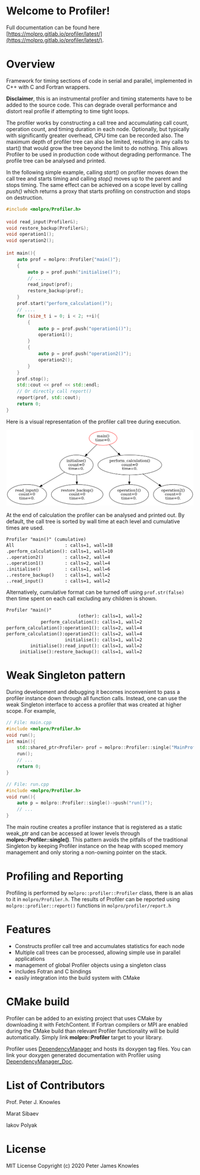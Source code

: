 Welcome to Profiler!
====================

Full documentation can be found here 
[https://molpro.gitlab.io/profiler/latest/](https://molpro.gitlab.io/profiler/latest/).

# Overview

Framework for timing sections of code in serial and parallel, implemented in C++ with C and Fortran wrappers.

**Disclaimer**, this is an instrumental profiler and timing statements have to be added to the source code.
This can degrade overall performance and distort real profile if attempting to time tight loops.

The profiler works by constructing a call tree and accumulating call count, operation count, and timing
duration in each node. Optionally, but typically with significantly greater overhead, CPU time can be recorded also.
The maximum depth of profiler tree can also be limited, resulting in any calls to start() that would grow the tree beyond
the limit to do nothing. This allows Profiler to be used in production code without degrading performance.
The profile tree can be analysed and printed.

In the following simple example, calling *start()* on profiler moves down the call tree and starts timing and calling
*stop()* moves up to the parent and stops timing. 
The same effect can be achieved on a scope level by calling *push()* which returns a proxy that starts profiling
on construction and stops on destruction.
```cpp
#include <molpro/Profiler.h>

void read_input(Profiler&);
void restore_backup(Profiler&);
void operation1();
void operation2();

int main(){
    auto prof = molpro::Profiler{"main()"};
    {
        auto p = prof.push("initialise()");
        // ....
        read_input(prof);
        restore_backup(prof);
    }
    prof.start("perform_calculation()");
    // ....
    for (size_t i = 0; i < 2; ++i){
        {
            auto p = prof.push("operation1()");
            operation1();
        }
        {
            auto p = prof.push("operation2()");
            operation2();
        }
    }
    prof.stop();
    std::cout << prof << std::endl;
    // Or directly call report()
    report(prof, std::cout);
    return 0;
}
```

Here is a visual representation of the profiler call tree during execution.

<img src="doc/profiler.gif" width="800" />

At the end of calculation the profiler can be analysed and printed out.
By default, the call tree is sorted by wall time at each level and cumulative times are used.
```
Profiler "main()" (cumulative)
All                   : calls=1, wall=18
.perform_calculation(): calls=1, wall=10
..operation2()        : calls=2, wall=4
..operation1()        : calls=2, wall=4
.initialise()         : calls=1, wall=6
..restore_backup()    : calls=1, wall=2
..read_input()        : calls=1, wall=2
```

Alternatively, cumulative format can be turned off using ``prof.str(false)`` then time spent on each
call excluding any children is shown.
```
Profiler "main()"
                           (other): calls=1, wall=2
             perform_calculation(): calls=1, wall=2
perform_calculation():operation1(): calls=2, wall=4
perform_calculation():operation2(): calls=2, wall=4
                      initialise(): calls=1, wall=2
         initialise():read_input(): calls=1, wall=2
     initialise():restore_backup(): calls=1, wall=2
```

# Weak Singleton pattern
During development and debugging it becomes inconvenient to pass a profiler instance down through all function calls.
Instead, one can use the weak Singleton interface to access a profiler that was created at higher scope. 
For example,
  
```cpp
// File: main.cpp
#include <molpro/Profiler.h>
void run();
int main(){
    std::shared_ptr<Profiler> prof = molpro::Profiler::single("MainProfiler");
    run();
    // ...
    return 0;
}
```
```cpp
// File: run.cpp
#include <molpro/Profiler.h>
void run(){
    auto p = molpro::Profiler::single()->push("run()");
    // ...
}
```

The main routine creates a profiler instance that is registered as a static weak_ptr and can be accessed
at lower levels through **molpro::Profiler::single()**.
This pattern avoids the pitfalls of the traditional Singleton by keeping Profiler instance on the heap
with scoped memory management and only storing a non-owning pointer on the stack.

# Profiling and Reporting

Profiling is performed by `molpro::profiler::Profiler` class, there is an alias to it in `molpro/Profiler.h`.
The results of Profiler can be reported using `molpro::profiler::report()` functions in `molpro/profiler/report.h`

# Features
  * Constructs profiler call tree and accumulates statistics for each node
  * Multiple call trees can be processed, allowing simple use in parallel applications
  * management of global Profiler objects using a singleton class
  * includes Fotran and C bindings
  * easily integration into the build system with CMake
  
# CMake build
  Profiler can be added to an existing project that uses CMake by downloading it with FetchContent.
  If Fortran compilers or MPI are enabled during the CMake build than relevant Profiler functionality will be
  build automatically.
  Simply link **molpro::Profiler** target to your library.
  
  Profiler uses [DependencyManager](https://gitlab.com/dependencymanager/dependency-manager)
  and hosts its doxygen tag files. 
  You can link your doxygen generated documentation with Profiler using 
  [DependencyManager_Doc](https://dependencymanager.gitlab.io/dependency-manager/dependency_manager_docs.html).

# List of Contributors

Prof. Peter J. Knowles

Marat Sibaev

Iakov Polyak

# License

MIT License
Copyright (c) 2020 Peter James Knowles
